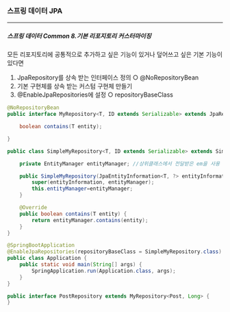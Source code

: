 <h3>스프링 데이터 JPA</h3>
<hr/>
<h5>스프링 데이터 Common 8.기본 리포지토리 커스터마이징</h5>

모든 리포지토리에 공통적으로 추가하고 싶은 기능이 있거나 덮어쓰고 싶은 기본 기능이 있다면
1. JpaRepository를 상속 받는 인터페이스 정의
○ @NoRepositoryBean
2. 기본 구현체를 상속 받는 커스텀 구현체 만들기
3. @EnableJpaRepositories에 설정
○ repositoryBaseClass

```java
@NoRepositoryBean
public interface MyRepository<T, ID extends Serializable> extends JpaRepository<T, ID> {

    boolean contains(T entity);

}
```

```java
public class SimpleMyRepository<T, ID extends Serializable> extends SimpleJpaRepository<T, ID> implements MyRepository<T, ID> {

    private EntityManager entityManager; //상위클래스에서 전달받은 em을 사용

    public SimpleMyRepository(JpaEntityInformation<T, ?> entityInformation, EntityManager entityManager) {
        super(entityInformation, entityManager);
        this.entityManager=entityManager;
    }

    @Override
    public boolean contains(T entity) {
        return entityManager.contains(entity);
    }
}
```

```java
@SpringBootApplication
@EnableJpaRepositories(repositoryBaseClass = SimpleMyRepository.class) //base class를 알려 줘야 해
public class Application {
    public static void main(String[] args) {
        SpringApplication.run(Application.class, args);
    }
}
```

```java
public interface PostRepository extends MyRepository<Post, Long> {
}
```

